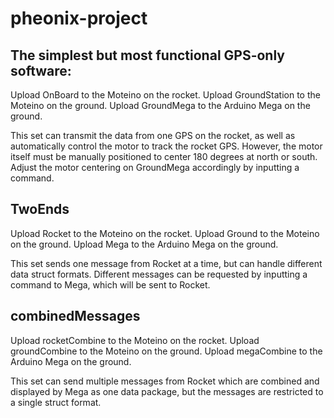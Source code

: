 # pheonix-project

## The simplest but most functional GPS-only software:
Upload OnBoard to the Moteino on the rocket.
Upload GroundStation to the Moteino on the ground.
Upload GroundMega to the Arduino Mega on the ground.

This set can transmit the data from one GPS on the rocket, as well as automatically control the motor to track the rocket GPS. However, the motor itself must be manually positioned to center 180 degrees at north or south. Adjust the motor centering on GroundMega accordingly by inputting a command.

## TwoEnds
Upload Rocket to the Moteino on the rocket.
Upload Ground to the Moteino on the ground.
Upload Mega to the Arduino Mega on the ground.

This set sends one message from Rocket at a time, but can handle different data struct formats. Different messages can be requested by inputting a command to Mega, which will be sent to Rocket.

## combinedMessages
Upload rocketCombine to the Moteino on the rocket.
Upload groundCombine to the Moteino on the ground.
Upload megaCombine to the Arduino Mega on the ground.

This set can send multiple messages from Rocket which are combined and displayed by Mega as one data package, but the messages are restricted to a single struct format.
